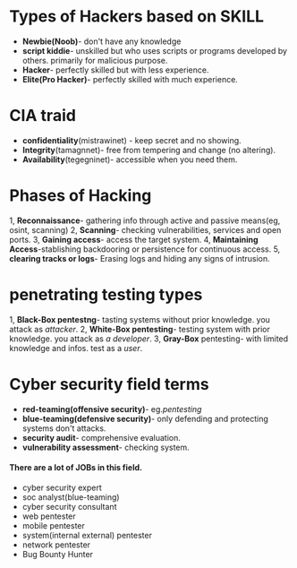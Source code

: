 # Types of Hackers based on SKILL
- **Newbie(Noob)**- don't have any knowledge
- **script kiddie**- unskilled but who uses scripts or programs developed by others.
             primarily for malicious purpose.
- **Hacker**- perfectly skilled but with less experience.
- **Elite(Pro Hacker)**- perfectly skilled with much experience.

# CIA traid
- **confidentiality**(mistrawinet) - keep secret and no showing.
- **Integrity**(tamagnnet)- free from tempering and change (no altering).
- **Availability**(tegegninet)- accessible when you need them.

# Phases of Hacking
1, **Reconnaissance**- gathering info through active and passive means(eg, osint, scanning)
2, **Scanning**- checking vulnerabilities, services and open ports.
3, **Gaining access**- access the target system.
4, **Maintaining Access**-stablishing backdooring or persistence for continuous access.
5, **clearing tracks or logs**- Erasing logs and hiding any signs of intrusion.

# penetrating testing types
1, **Black-Box pentestng**- tasting systems without prior knowledge. you attack as *attacker*.
2, **White-Box pentesting**- testing system with prior knowledge. you attack as *a developer*.
3, **Gray-Box** pentesting- with limited knowledge and infos. test as a *user*.

# Cyber security field terms
- **red-teaming(offensive security)**- eg.*pentesting* 
- **blue-teaming(defensive security)**- only defending and protecting systems don't attacks.
- **security audit**- comprehensive evaluation.
- **vulnerability assessment**- checking system.

#### There are a lot of JOBs in this field.
- cyber security expert
- soc analyst(blue-teaming)
- cyber security consultant
- web pentester
- mobile pentester
- system(internal external) pentester
- network pentester
- Bug Bounty Hunter